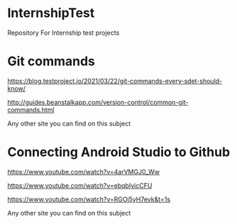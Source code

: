 # InternshipTest
Repository For Internship test projects


# Git commands
https://blog.testproject.io/2021/03/22/git-commands-every-sdet-should-know/

http://guides.beanstalkapp.com/version-control/common-git-commands.html

Any other site you can find on this subject




# Connecting Android Studio to Github

https://www.youtube.com/watch?v=4arVMGJ0_Ww

https://www.youtube.com/watch?v=ebqbIyicCFU

https://www.youtube.com/watch?v=RGOj5yH7evk&t=1s

Any other site you can find on this subject

